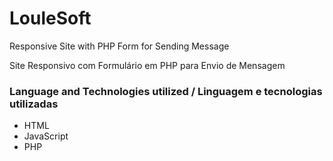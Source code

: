 # LouleSoft

Responsive Site with PHP Form for Sending Message

Site Responsivo com Formulário em PHP para Envio de Mensagem

### Language and Technologies utilized / Linguagem e tecnologias utilizadas

- HTML
- JavaScript
- PHP
